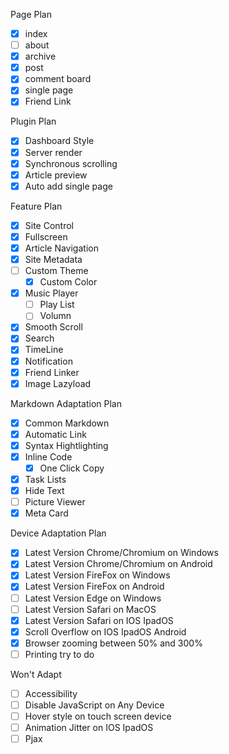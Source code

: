 Page Plan

- [x] index
- [ ] about
- [x] archive
- [x] post
- [x] comment board
- [x] single page
- [x] Friend Link

Plugin Plan  

- [x] Dashboard Style
- [x] Server render
- [x] Synchronous scrolling
- [x] Article preview
- [x] Auto add single page

Feature Plan

- [x] Site Control
- [x] Fullscreen
- [x] Article Navigation
- [x] Site Metadata
- [ ] Custom Theme
    - [x] Custom Color
- [x] Music Player
    - [ ] Play List
    - [ ] Volumn
- [x] Smooth Scroll
- [x] Search
- [x] TimeLine
- [x] Notification
- [x] Friend Linker
- [x] Image Lazyload

Markdown Adaptation Plan  

- [x] Common Markdown
- [x] Automatic Link
- [x] Syntax Hightlighting
- [x] Inline Code
    - [x] One Click Copy
- [x] Task Lists
- [x] Hide Text
- [ ] Picture Viewer
- [x] Meta Card

Device Adaptation Plan  

- [x] Latest Version Chrome/Chromium  on Windows  
- [x] Latest Version Chrome/Chromium  on Android  
- [x] Latest Version FireFox          on Windows  
- [x] Latest Version FireFox          on Android  
- [ ] Latest Version Edge             on Windows  
- [ ] Latest Version Safari           on MacOS  
- [x] Latest Version Safari           on IOS IpadOS  
- [x] Scroll Overflow                 on IOS IpadOS Android  
- [x] Browser zooming                 between 50% and 300%  
- [ ] Printing                        try to do  

Won't Adapt  

- [ ] Accessibility
- [ ] Disable JavaScript              on Any Device
- [ ] Hover style                     on touch screen device  
- [ ] Animation Jitter                on IOS IpadOS
- [ ] Pjax